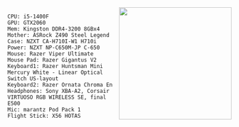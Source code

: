 <img margin-top="16px!important" align="right" width="253" height="253" src="https://pbs.twimg.com/media/EnVeVgvXYAA33XW?format=jpg&name=medium">

```
CPU: i5-1400F
GPU: GTX2060
Mem: Kingston DDR4-3200 8GBx4
Mother: ASRock Z490 Steel Legend
Case: NZXT CA-H710I-W1 H710i
Power: NZXT NP-C650M-JP C-650
Mouse: Razer Viper Ultimate
Mouse Pad: Razer Gigantus V2
Keyboard1: Razer Huntsman Mini Mercury White - Linear Optical Switch US-layout
Keyboard2: Razer Ornata Chroma En
Headphones: Sony XBA-A2, Corsair VIRTUOSO RGB WIRELESS SE, final E500
Mic: marantz Pod Pack 1
Flight Stick: X56 HOTAS
```
